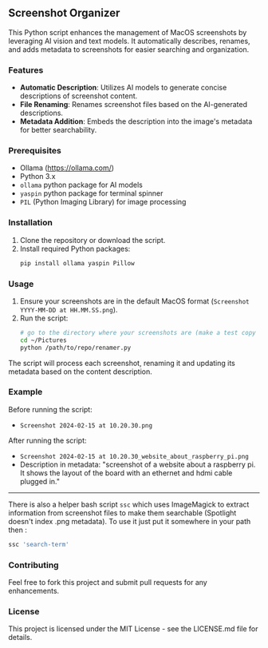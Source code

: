 ## Screenshot Organizer

This Python script enhances the management of MacOS screenshots by leveraging AI vision and text models. It automatically describes, renames, and adds metadata to screenshots for easier searching and organization.

### Features

- **Automatic Description**: Utilizes AI models to generate concise descriptions of screenshot content.
- **File Renaming**: Renames screenshot files based on the AI-generated descriptions.
- **Metadata Addition**: Embeds the description into the image's metadata for better searchability.

### Prerequisites

- Ollama (https://ollama.com/)
- Python 3.x
- `ollama` python package for AI models
- `yaspin` python package for terminal spinner
- `PIL` (Python Imaging Library) for image processing

### Installation

1. Clone the repository or download the script.
2. Install required Python packages:
   ```bash
   pip install ollama yaspin Pillow
   ```

### Usage

1. Ensure your screenshots are in the default MacOS format (`Screenshot YYYY-MM-DD at HH.MM.SS.png`).
2. Run the script:
   ```bash
   # go to the directory where your screenshots are (make a test copy first!)
   cd ~/Pictures
   python /path/to/repo/renamer.py
   ```

The script will process each screenshot, renaming it and updating its metadata based on the content description.

### Example

Before running the script:

- `Screenshot 2024-02-15 at 10.20.30.png`

After running the script:

- `Screenshot 2024-02-15 at 10.20.30_website_about_raspberry_pi.png`
- Description in metadata: "screenshot of a website about a raspberry pi.  It shows the layout of the board with an ethernet and hdmi cable plugged in."

---

There is also a helper bash script `ssc` which uses ImageMagick to extract information from screenshot files to make them searchable (Spotlight doesn't index .png metadata).  To use it just put it somewhere in your path then :
```bash
ssc 'search-term'
```

### Contributing

Feel free to fork this project and submit pull requests for any enhancements.

### License

This project is licensed under the MIT License - see the LICENSE.md file for details.
